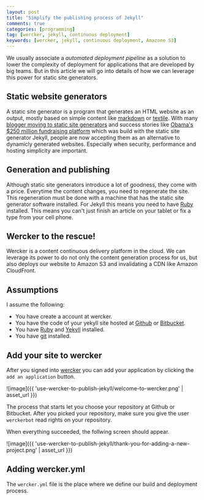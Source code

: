 ```yaml
---
layout: post
title: "Simplify the publishing process of Jekyll"
comments: true
categories: [programming]
tag: [wercker, jekyll, continuous deployment]
keywords: [wercker, jekyll, continuous deployment, Amazone S3]
---
```


We usually associate a *automated deployment pipeline* as a solution to lower the complexity of deployment for applications that are developed by big teams. But in this article we will go into details of how we can leverage this power for static site generators.

## Static website generators

A static site generator is a program that generates an HTML website as an output, mostly based on simple content like [markdown](http://daringfireball.net/projects/markdown/) or [textile](http://textile.sitemonks.com/). With many [blogger moving to static site generators](https://www.google.nl/search?q=popular+bloggers+moving+to+jekyll) and success stories like [Obama's $250 million fundraising platform](http://kylerush.net/blog/meet-the-obama-campaigns-250-million-fundraising-platform/) which was build with the static site generator Jekyll, people are now accepting them as an alternative to dynamicly generated websites. Especially when security, performance and hosting simplicity are important.

## Generation and publishing

Although static site generators introduce a lot of goodness, they come with a price. Everytime the content changes, you need to regenerate the site. This regeneration must be done with a machine that has the static site generator software installed. For Jekyll this means you need to have [Ruby](http://www.ruby-lang.org/) installed. This means you can't just finish an article on your tablet or fix a type from your cell phone.

## Wercker to the rescue!

Wercker is a content continuous delivery platform in the cloud. We can leverage its power to do not only the content generation process for us, but also deploys our website to Amazon S3 and invalidating a CDN like Amazon CloudFront.

## Assumptions

I assume the following:

* You have create a account at wercker.
* You have the code of your yekyll site hosted at [Github](http://github.com) or [Bitbucket](http://bitbucket.com).
* You have [Ruby](http://ruby-lang.org) and [Yekyll](http://jekyllrb.com/) installed.
* You have [git](http://git-scm.com/) installed.

## Add your site to wercker

After you signed into [wercker](http://app.wercker.com/) you can add your application by clicking the `add an application` button.

![image]({{ 'use-wercker-to-publish-jekyll/welcome-to-wercker.png' | asset_url }})

The process that starts let you choose your repository at Github or Bitbucket. After you picked your repository, make sure you give the user `werckerbot` read rights on your repository.

When everything succeeded, the follwing screen should appear.

![image]({{ 'use-wercker-to-publish-jekyll/thank-you-for-adding-a-new-project.png' | asset_url }})

## Adding wercker.yml

The `wercker.yml` file is the place where we define our build and deployment process.
